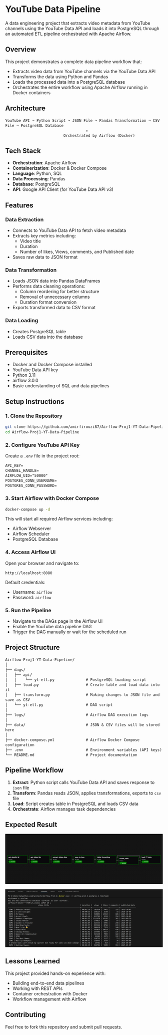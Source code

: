 # YouTube Data Pipeline

A data engineering project that extracts video metadata from YouTube channels using the YouTube Data API and loads it into PostgreSQL through an automated ETL pipeline orchestrated with Apache Airflow.

## Overview

This project demonstrates a complete data pipeline workflow that:
- Extracts video data from YouTube channels via the YouTube Data API
- Transforms the data using Python and Pandas
- Loads the processed data into a PostgreSQL database
- Orchestrates the entire workflow using Apache Airflow running in Docker containers

## Architecture

```
YouTube API → Python Script → JSON File → Pandas Transformation → CSV File → PostgreSQL Database
                                    ↑
                          Orchestrated by Airflow (Docker)
```
## Tech Stack

* **Orchestration**: Apache Airflow
* **Containerization**: Docker & Docker Compose
* **Language**: Python, SQL
* **Data Processing**: Pandas
* **Database**: PostgreSQL
* **API**: Google API Client (for YouTube Data API v3)

## Features

### Data Extraction
- Connects to YouTube Data API to fetch video metadata
- Extracts key metrics including:
  - Video title
  - Duration
  - Number of likes, Views, comments, and Published date
- Saves raw data to JSON format

### Data Transformation
- Loads JSON data into Pandas DataFrames
- Performs data cleaning operations:
  - Column reordering for better structure
  - Removal of unnecessary columns
  - Duration format conversion
- Exports transformed data to CSV format

### Data Loading
- Creates PostgreSQL table
- Loads CSV data into the database

## Prerequisites

- Docker and Docker Compose installed
- YouTube Data API key
- Python 3.11
- airflow 3.0.0
- Basic understanding of SQL and data pipelines

## Setup Instructions

### 1. Clone the Repository
```bash
git clone https://github.com/amirfirouzi87/Airflow-Proj1-YT-Data-Pipeline.git
cd Airflow-Proj1-YT-Data-Pipeline
```

### 2. Configure YouTube API Key
Create a `.env` file in the project root:
```
API_KEY=
CHANNEL_HANDLE=
AIRFLOW_UID="50000"
POSTGRES_CONN_USERNAME=
POSTGRES_CONN_PASSWORD=
```

### 3. Start Airflow with Docker Compose
```bash
docker-compose up -d
```

This will start all required Airflow services including:
- Airflow Webserver
- Airflow Scheduler
- PostgreSQL Database


### 4. Access Airflow UI
Open your browser and navigate to:
```
http://localhost:8080
```

Default credentials:
- Username: `airflow`
- Password: `airflow`

### 5. Run the Pipeline
- Navigate to the DAGs page in the Airflow UI
- Enable the YouTube data pipeline DAG
- Trigger the DAG manually or wait for the scheduled run


## Project Structure

```
Airflow-Proj1-YT-Data-Pipeline/
│
├── dags/
│   ├── api/      
│   │    └── yt-etl.py              # PostgreSQL loading script 
│   ├── load.py                     # Create table and load data into it
│   ├── transform.py                # Making changes to JSON file and save as CSV
│   └── yt-etl.py                   # DAG script
│
├── logs/                           # Airflow DAG execution logs
│
├── data/                           # JSON & CSV files will be stored here 
│
├── docker-compose.yml              # Airflow Docker Compose configuration
├── .env                            # Environment variables (API keys)
└── README.md                       # Project documentation
```

## Pipeline Workflow

1. **Extract**: Python script calls YouTube Data API and saves response to `json` file
2. **Transform**: Pandas reads JSON, applies transformations, exports to `csv` file
3. **Load**: Script creates table in PostgreSQL and loads CSV data
4. **Orchestrate**: Airflow manages task dependencies


## Expected Result

![alt text](image-2.png)


![alt text](image-1.png)



## Lessons Learned

This project provided hands-on experience with:
- Building end-to-end data pipelines
- Working with REST APIs
- Container orchestration with Docker
- Workflow management with Airflow

## Contributing

Feel free to fork this repository and submit pull requests. 

